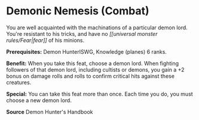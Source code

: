﻿---
cssclass: [feats]

---
# Demonic Nemesis (Combat)

You are well acquainted with the machinations of a particular demon lord. You're resistant to his tricks, and have no _[[universal monster rules/Fear|fear]]_ of his minions.

**Prerequisites:** Demon HunterISWG, Knowledge (planes) 6 ranks.

**Benefit:** When you take this feat, choose a demon lord. When fighting followers of that demon lord, including cultists or demons, you gain a +2 bonus on damage rolls and rolls to confirm critical hits against these creatures.

**Special:** You can take this feat more than once. Each time you do, you must choose a new demon lord.

**Source** Demon Hunter's Handbook